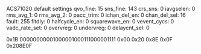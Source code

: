 ACS71020 default settings
qvo_fine: 15
sns_fine: 143
crs_sns: 0
iavgselen: 0
rms_avg_1: 0
rms_avg_2: 0
pacc_trim: 0
ichan_del_en: 0
chan_del_sel: 16
fault: 255
fitdly: 0
halfcycle_en: 0
squarewave_en: 0
vevent_cycs: 0
vadc_rate_set: 0
overvreg: 0
undervreg: 0
delaycnt_sel: 0

0x1B
00000000001000001000111000001111
0x00 0x20 0x8E 0x0F
0x208E0F